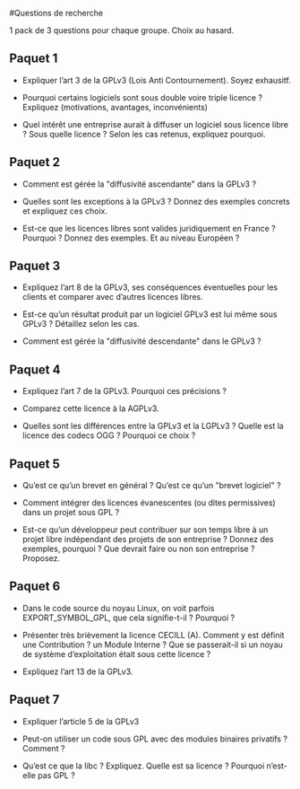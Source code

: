 #Questions de recherche

1 pack de 3 questions pour chaque groupe. Choix au hasard.



## Paquet 1

* Expliquer l’art 3 de la GPLv3 (Lois Anti Contournement). Soyez exhausitf.

* Pourquoi certains logiciels sont sous double voire triple licence ? Expliquez (motivations, avantages, inconvénients)

* Quel intérêt une entreprise aurait à diffuser un logiciel sous licence libre ? Sous quelle licence ? Selon les cas retenus, expliquez pourquoi.


## Paquet 2

* Comment est gérée la "diffusivité ascendante" dans la GPLv3 ?

* Quelles sont les exceptions à la GPLv3 ? Donnez des exemples concrets et expliquez ces choix.

* Est-ce que les licences libres sont valides juridiquement en France ? Pourquoi ? Donnez des exemples. Et au niveau Européen ?

## Paquet 3

* Expliquez l’art 8 de la GPLv3, ses conséquences éventuelles pour les clients et comparer avec d’autres licences libres.

* Est-ce qu’un résultat produit par un logiciel GPLv3 est lui même sous GPLv3 ? Détaillez selon les cas.

* Comment est gérée la "diffusivité descendante" dans le GPLv3 ?

## Paquet 4


* Expliquez l’art 7 de la GPLv3. Pourquoi ces précisions ?

* Comparez cette licence à la AGPLv3.

* Quelles sont les différences entre la GPLv3 et la LGPLv3 ? Quelle est la licence des codecs OGG ? Pourquoi ce choix ?


##  Paquet 5


* Qu’est ce qu’un brevet en général ? Qu’est ce qu’un "brevet logiciel" ?

* Comment intégrer des licences évanescentes (ou dites permissives) dans un projet sous GPL ?

* Est-ce qu’un développeur peut contribuer sur son temps libre à un projet libre indépendant des projets de son entreprise ? Donnez des exemples, pourquoi ? Que devrait faire ou non son entreprise ? Proposez.

## Paquet 6


* Dans le code source du noyau Linux, on voit parfois EXPORT_SYMBOL_GPL, que cela signifie-t-il ? Pourquoi ?

* Présenter très brièvement la licence CECILL (A). Comment y est définit une Contribution ? un Module Interne ? Que se passerait-il si un noyau de système d’exploitation était sous cette licence ?

* Expliquez l’art 13 de la GPLv3.

## Paquet 7


* Expliquer l’article 5 de la GPLv3

* Peut-on utiliser un code sous GPL avec des modules binaires privatifs ? Comment ?

* Qu’est ce que la libc ? Expliquez. Quelle est sa licence ? Pourquoi n’est-elle pas GPL ?
